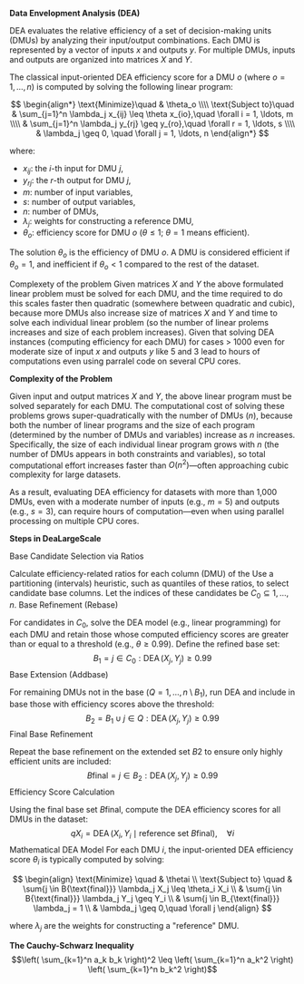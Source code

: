 **Data Envelopment Analysis (DEA)**

DEA evaluates the relative efficiency of a set of decision-making units (DMUs) by analyzing their input/output combinations. Each DMU is represented by a vector of inputs $x$ and outputs $y$. For multiple DMUs, inputs and outputs are organized into matrices $X$ and $Y$.

The classical input-oriented DEA efficiency score for a DMU $o$ (where $o = 1, \ldots, n$) is computed by solving the following linear program:

$$
\begin{align*}
\text{Minimize}\quad & \theta_o \\\\
\text{Subject to}\quad
    & \sum_{j=1}^n \lambda_j x_{ij} \leq \theta x_{io},\quad \forall i = 1, \ldots, m \\\\
    & \sum_{j=1}^n \lambda_j y_{rj} \geq y_{ro},\quad \forall r = 1, \ldots, s \\\\
    & \lambda_j \geq 0, \quad \forall j = 1, \ldots, n
\end{align*}
$$

where:

- $x_{ij}$: the $i$-th input for DMU $j$,
- $y_{rj}$: the $r$-th output for DMU $j$,
- $m$: number of input variables,
- $s$: number of output variables,
- $n$: number of DMUs,
- $\lambda_j$: weights for constructing a reference DMU,
- $\theta_o$: efficiency score for DMU $o$ ($\theta \leq 1$; $\theta = 1$ means efficient).

The solution $\theta_o$ is the efficiency of DMU $o$. A DMU is considered efficient if $\theta_o = 1$, and inefficient if $\theta_o < 1$ compared to the rest of the dataset.

Complexety of the problem
Given matrices $X$ and $Y$ the above formulated linear problem must be solved for each DMU, and the time required to do this scales faster then quadratic (somewhere between quadratic and cubic), because more DMUs also increase size of matrices $X$ and $Y$ and time to solve each individual linear problem (so the number of linear prolems increases and size of each problem increases). Given that solving DEA instances (computing efficiency for each DMU) for cases > 1000 even for moderate size of input $x$ and outputs $y$ like 5 and 3 lead to hours of computations even using parralel code on several CPU cores.

**Complexity of the Problem**

Given input and output matrices $X$ and $Y$, the above linear program must be solved separately for each DMU. The computational cost of solving these problems grows super-quadratically with the number of DMUs ($n$), because both the number of linear programs and the size of each program (determined by the number of DMUs and variables) increase as $n$ increases. Specifically, the size of each individual linear program grows with $n$ (the number of DMUs appears in both constraints and variables), so total computational effort increases faster than $O(n^2)$—often approaching cubic complexity for large datasets.

As a result, evaluating DEA efficiency for datasets with more than 1,000 DMUs, even with a moderate number of inputs (e.g., $m = 5$) and outputs (e.g., $s = 3$), can require hours of computation—even when using parallel processing on multiple CPU cores.

**Steps in DeaLargeScale**

Base Candidate Selection via Ratios

Calculate efficiency-related ratios for each column (DMU) of the 
Use a partitioning (intervals) heuristic, such as quantiles of these ratios, to select candidate base columns.
Let the indices of these candidates be $C_0 \subseteq {1, \ldots, n}$.
Base Refinement (Rebase)

For candidates in $C_0$, solve the DEA model (e.g., linear programming) for each DMU and retain those whose computed efficiency scores are greater than or equal to a threshold (e.g., $\theta \geq 0.99$).
Define the refined base set:
$$ B_1 = { j \in C_0 : \operatorname{DEA}(X_j, Y_j) \geq 0.99 } $$
Base Extension (Addbase)

For remaining DMUs not in the base ($Q = {1, \ldots, n} \setminus B_1$), run DEA and include in base those with efficiency scores above the threshold: $$ B_2 = B_1 \cup { j \in Q : \operatorname{DEA}(X_j, Y_j) \geq 0.99 } $$
Final Base Refinement

Repeat the base refinement on the extended set $B2$ to ensure only highly efficient units are included: $$ B{\text{final}} = { j \in B_2 : \operatorname{DEA}(X_j, Y_j) \geq 0.99 } $$
Efficiency Score Calculation

Using the final base set $B{\text{final}}$, compute the DEA efficiency scores for all DMUs in the dataset: $$ qX_i = \operatorname{DEA}(X_i, Y_i \mid \text{reference set } B{\text{final}}), \quad \forall i $$
Mathematical DEA Model
For each DMU $i$, the input-oriented DEA efficiency score $\theta_i$ is typically computed by solving:

$$ \begin{align} \text{Minimize} \quad & \thetai \\ \text{Subject to} \quad & \sum{j \in B{\text{final}}} \lambda_j X_j \leq \theta_i X_i \\ & \sum{j \in B{\text{final}}} \lambda_j Y_j \geq Y_i \\ & \sum{j \in B_{\text{final}}} \lambda_j = 1 \\ & \lambda_j \geq 0,\quad \forall j \end{align} $$

where $\lambda_j$ are the weights for constructing a "reference" DMU.


**The Cauchy-Schwarz Inequality**\
$$\left( \sum_{k=1}^n a_k b_k \right)^2 \leq \left( \sum_{k=1}^n a_k^2 \right) \left( \sum_{k=1}^n b_k^2 \right)$$